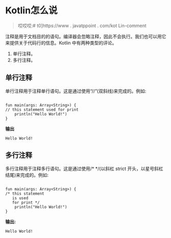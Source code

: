 # Kotlin怎么说

> 哎哎哎:# t0]https://www . javatppoint . com/kot Lin-comment

注释是用于文档目的的语句。编译器会忽略注释，因此不会执行。我们也可以用它来提供关于代码行的信息。Kotlin 中有两种类型的评论。

1.  单行注释。
2.  多行注释。

## 单行注释

单行注释用于注释单行语句。这是通过使用“//”(双斜线)来完成的。例如:

```

fun main(args: Array<String>) {
// this statement used for print 
    println("Hello World!")
}

```

**输出**

```
Hello World!

```

## 多行注释

多行注释用于注释多行语句。这是通过使用/* */(以斜杠 strict 开头，以星号斜杠结尾)来完成的。例如:

```

fun main(args: Array<String>) {
/* this statement
   is used
   for print */
    println("Hello World!")
}

```

**输出:**

```
Hello World!

```